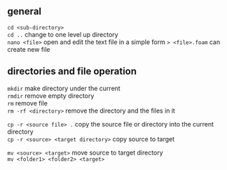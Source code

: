 ## general

`cd <sub-directory>`\
`cd ..` change to one level up directory\
`nano <file>` open and edit the text file in a simple form
`> <file>.foam` can create new file



## directories and file operation
`mkdir` make directory under the current\
`rmdir` remove empty directory\
`rm`  remove file\
`rm -rf <directory>` remove the directory and the files in it

`cp -r <source file> .` copy the source file or directory into the current directory\
`cp -r <source> <target directory>` copy source to target

`mv <source> <target>` move source to target directory\
`mv <folder1> <folder2> <target>`
